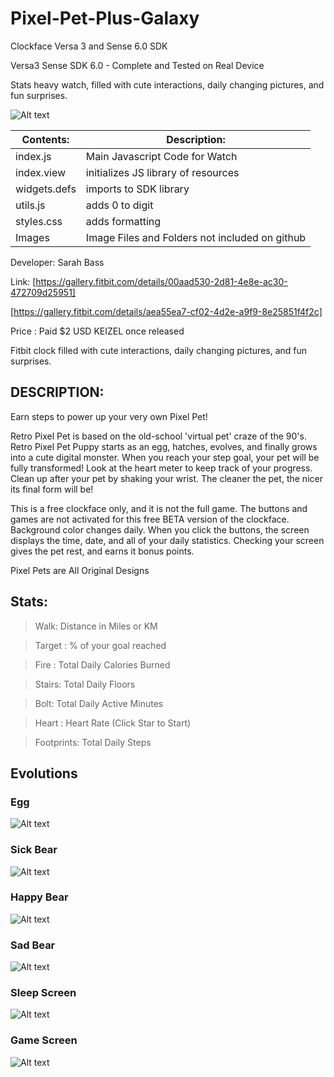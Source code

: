 # Pixel-Pet-Plus-Galaxy
Clockface Versa 3 and Sense 6.0 SDK 

Versa3 Sense SDK 6.0 - Complete and Tested on Real Device

Stats heavy watch, filled with cute interactions, daily changing pictures, and fun surprises.

![Alt text](https://github.com/SarahBass/Pixel-Pet-Plus-Galaxy/blob/main/promo/cute.png)

Contents: | Description:
--------- | ------------
index.js  | Main Javascript Code for Watch 
index.view | initializes JS library of resources
widgets.defs | imports to SDK library
utils.js | adds 0 to digit
styles.css | adds formatting
Images    | Image Files and Folders not included on github


 
 Developer: Sarah Bass
 
 Link: [https://gallery.fitbit.com/details/00aad530-2d81-4e8e-ac30-472709d25951]
 
 [https://gallery.fitbit.com/details/aea55ea7-cf02-4d2e-a9f9-8e25851f4f2c]
 
 Price : Paid $2 USD KEIZEL once released
 
Fitbit clock filled with cute interactions, daily changing pictures, and fun surprises.

## DESCRIPTION:
Earn steps to power up your very own Pixel Pet!

Retro Pixel Pet is based on the old-school 'virtual pet' craze of the 90's. Retro Pixel Pet Puppy starts as an egg, hatches, evolves, and finally grows into a cute digital monster. When you reach your step goal, your pet will be fully transformed! Look at the heart meter to keep track of your progress. Clean up after your pet by shaking your wrist. The cleaner the pet, the nicer its final form will be!

This is a free clockface only, and it is not the full game. The buttons and games are not activated for this free BETA version of the clockface. Background color changes daily. When you click the buttons, the screen displays the time, date, and all of your daily statistics. Checking your screen gives the pet rest, and earns it bonus points.

Pixel Pets are All Original Designs


## Stats:

>Walk: Distance in Miles or KM

>Target : % of your goal reached

>Fire : Total Daily Calories Burned

>Stairs: Total Daily Floors

>Bolt: Total Daily Active Minutes

>Heart : Heart Rate (Click Star to Start)

>Footprints: Total Daily Steps

## Evolutions

### Egg

![Alt text](https://github.com/SarahBass/Pixel-Pet-Plus-Galaxy/blob/main/promo/Versa3_336_pixel_4%203.png)

### Sick Bear

![Alt text](https://github.com/SarahBass/Pixel-Pet-Plus-Galaxy/blob/main/promo/Versa3_336_pixel_4.png)

### Happy Bear

![Alt text](https://github.com/SarahBass/Pixel-Pet-Plus-Galaxy/blob/main/promo/Versa3_336_pixel_4%202.png)


### Sad Bear

![Alt text](https://github.com/SarahBass/Pixel-Pet-Plus-Galaxy/blob/main/promo/Versa3_336_pixel_4%204.png)

### Sleep Screen

![Alt text](https://github.com/SarahBass/Galaxy-Pixel-Pet/blob/main/Promo/1EC68961-7F57-4808-B2F1-EFF45811E13C.png)

### Game Screen

![Alt text](https://github.com/SarahBass/Pixel-Pet-Plus-Galaxy/blob/main/promo/game.png)
